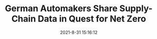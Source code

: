 ---
"title": "German Automakers Share Supply-Chain Data in Quest for Net Zero"
"date": "2021-8-31 15:16:12"
"feed_name": "INDUSTRYWEEK"
"feed_website": "https://www.industryweek.com/"
"feed_rss": "https://www.industryweek.com/__rss/website-scheduled-content.xml?input=%7B%22sectionAlias%22%3A%22home%22%7D"
"link": "https://www.industryweek.com/supply-chain/supply-chain-technology/article/21173944/netzero-auto-manufacturing-depends-on-datasharing"
"file": "_posts/1-1-2021-10dd9ea1787255d5db55390786ff8b9e1009602d.md"
"accident": "0"
"drilling": "0"
---